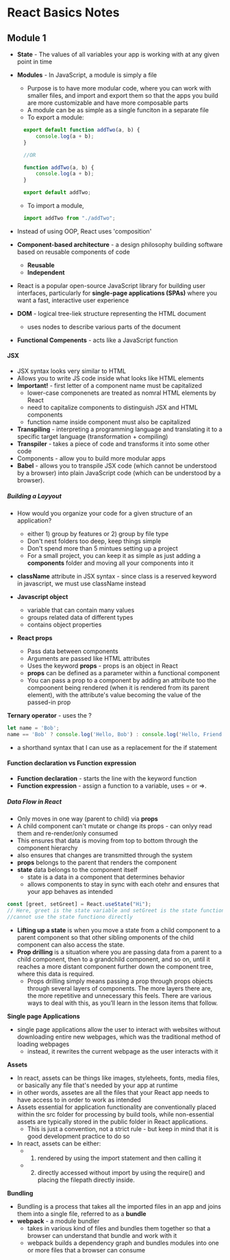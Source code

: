 # React Basics Notes
## Module 1

- **State** - The values of all variables your app is working with at any given point in time
- **Modules** - In JavaScript, a module is simply a file
  - Purpose is to have more modular code, where you can work with smaller files, and import and export them so that the apps you build are more customizable and have more composable parts
  - A module can be as simple as a single funciton in a separate file
  - To export a module:
  ```javascript
    export default function addTwo(a, b) {
        console.log(a + b);
    }

    //OR

    function addTwo(a, b) {
        console.log(a + b);
    }

    export default addTwo;
    ```
  - To import a module,
  ```javascript
    import addTwo from "./addTwo";
    ```

- Instead of using OOP, React uses 'composition'
- **Component-based architecture** - a design philosophy building software based on reusable components of code
  - **Reusable**
  - **Independent**
- React is a popular open-source JavaScript library for building user interfaces, particularly for **single-page applications (SPAs)** where you want a fast, interactive user experience
- **DOM** - logical tree-liek structure representing the HTML document
  - uses nodes to describe various parts of the document

- **Functional Compenents** - acts like a JavaScript function

#### JSX
- JSX syntax looks very similar to HTML
- Allows you to write JS code inside what looks like HTML elements
- **Important!** - first letter of a component name must be capitalized
  - lower-case componenets are treated as nomral HTML elements by React
  - need to capitalize components to distinguish JSX and HTML components
  - function name inside component must also be capitalized
- **Transpiling** - interpreting a programming language and translating it to a specific target language (transformation + compiling)
- **Transpiler** - takes a piece of code and transforms it into some other code
- Components - allow you to build more modular apps
- **Babel** - allows you to transpile JSX code (which cannot be understood by a browser) into plain JavaScript code (which can be understood by a browser).

##### Building a Layyout
- How would you organize your code for a given structure of an application?
  - either 1) group by features or 2) group by file type
  - Don't nest folders too deep, keep things simple
  - Don't spend more than 5 mintues setting up a project
  - For a small project, you can keep it as simple as just adding a **components** folder and moving all your components into it
  

- **className** attribute in JSX syntax - since class is a reserved keyword in javascript, we must use className instead
- **Javascript object**  
  - variable that can contain many values
  - groups related data of different types
  - contains object properties
- **React props**
  - Pass data between components
  - Arguments are passed like HTML attributes
  - Uses the keyword **props** - props is an object in React
  - **props** can be defined as a parameter within a functional component
  - You can pass a prop to a component by adding an attribute too the compoonent being rendered (when it is rendered from its parent element), with the attribute's value becoming the value of the passed-in prop

**Ternary operator** - uses the ?
```jsx
let name = 'Bob';
name == 'Bob' ? console.log('Hello, Bob') : console.log('Hello, Friend');

```
- a shorthand syntax that I can use as a replacement for the if statement


#### Function declaration vs Function expression
- **Function declaration** - starts the line with the keyword function
- **Function expression** - assign a function to a variable, uses = or =>.

##### Data Flow in React
- Only moves in one way (parent to child) via **props**
- A child component can't mutate or change its props - can onlyy read them and re-render/only consumed
- This ensures that data is moving from top to bottom through the component hierarchy
- also ensures that changes are transmitted through the system
- **props** belongs to the parent that renders the component
- **state** data belongs to the component itself
  - state is a data in a component that determines behavior
  - allows components to stay in sync with each otehr and ensures that your app behaves as intended 

```jsx
const [greet, setGreet] = React.useState("Hi");
// Here, greet is the state variable and setGreet is the state function (state function adds a `set` in front of the state variable name by convention)
//cannot use the state functiono directly
```

- **Lifting up a state** is when you move a state from a child component to a parent component so that other sibling omponents of the child component can also access the state.
- **Prop drilling** is a situation where you are passing data from a parent to a child component, then to a grandchild component, and so on, until it reaches a more distant component further down the component tree, where this data is required.
  - Props drilling simply means passing a prop through props objects through several layers of components. The more layers there are, the more repetitive and unnecessary this feels. There are various ways to deal with this, as you’ll learn in the lesson items that follow.

**Single page Applications**
- single page applications allow the user to interact with websites without downloading entire new webpages, which was the traditional method of loading webpages
  - instead, it rewrites the current webpage as the user interacts with it

**Assets**
- In react, assets can be things like images, styleheets, fonts, media files, or basically any file that's needed by your app at runtime
- in other words, assetes are all the files that your React app needs to have access to in order to work as intended
- Assets essential for application functionality are conventionally placed within the src folder for processing by build tools, while non-essential assets are typically stored in the public folder in React applications. 
  - This is just a convention, not a strict rule - but keep in mind that it is good development practice to do so
- In react, assets can be either:
  - 1) rendered by using the import statement and then calling it
  - 2) directly accessed without import by using the require() and placing the filepath directly inside.

**Bundling**
- Bundling is a process that takes all the imported files in an app and joins them into a single file, referred to as a **bundle**
- **webpack** - a module bundler
  - takes in various kind of files and bundles them together so that a browser can understand that bundle and work with it
  - webpack builds a dependency graph and bundles modules into one or more files that a browser can consume

